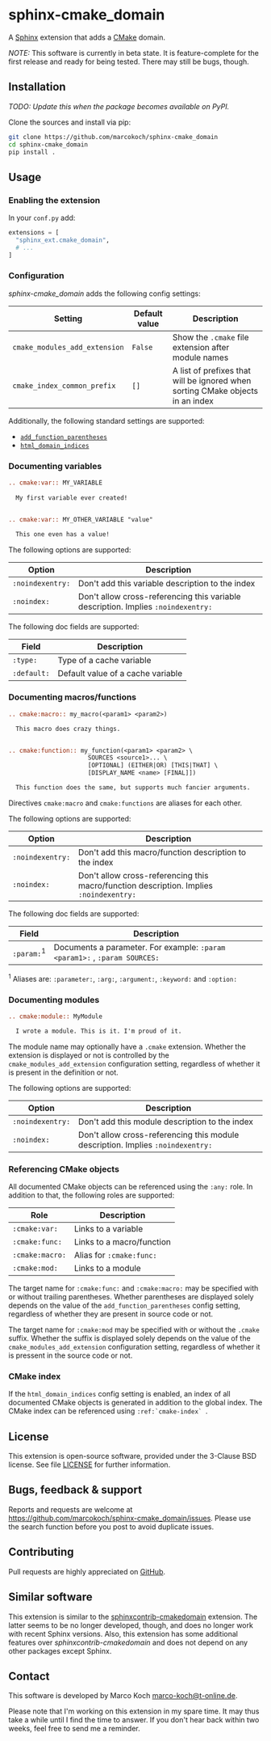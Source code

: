# sphinx-cmake_domain

A [Sphinx](https://www.sphinx-doc.org) extension that adds a [CMake](https://cmake.org) domain.

*NOTE:*
This software is currently in beta state. It is feature-complete for the first release and ready for being tested. There may still be bugs, though.


## Installation

*TODO: Update this when the package becomes available on PyPI.*

Clone the sources and install via pip:

```bash
git clone https://github.com/marcokoch/sphinx-cmake_domain
cd sphinx-cmake_domain
pip install .
```


## Usage

### Enabling the extension

In your `conf.py` add:

```python
extensions = [
  "sphinx_ext.cmake_domain",
  # ...
]
```


### Configuration

*sphinx-cmake_domain* adds the following config settings:

| Setting                       | Default value | Description                                                                    |
|-------------------------------|---------------|--------------------------------------------------------------------------------|
| `cmake_modules_add_extension` | `False`       | Show the `.cmake` file extension after module names                            |
| `cmake_index_common_prefix`   | `[]`          | A list of prefixes that will be ignored when sorting CMake objects in an index |

Additionally, the following standard settings are supported:

* [`add_function_parentheses`](https://www.sphinx-doc.org/en/master/usage/configuration.html#confval-add_function_parentheses)
* [`html_domain_indices`](https://www.sphinx-doc.org/en/master/usage/configuration.html#confval-html_domain_indices)


### Documenting variables

```rst
.. cmake:var:: MY_VARIABLE
  
  My first variable ever created!


.. cmake:var:: MY_OTHER_VARIABLE "value"

  This one even has a value!
```

The following options are supported:

| Option           | Description                                                                       |
|------------------|-----------------------------------------------------------------------------------|
| `:noindexentry:` | Don't add this variable description to the index                                  |
| `:noindex:`      | Don't allow cross-referencing this variable description. Implies `:noindexentry:` |

The following doc fields are supported:

| Field       | Description                       |
|-------------|-----------------------------------|
| `:type:`    | Type of a cache variable          |
| `:default:` | Default value of a cache variable |


### Documenting macros/functions

```rst
.. cmake:macro:: my_macro(<param1> <param2>)

  This macro does crazy things.


.. cmake:function:: my_function(<param1> <param2> \
                      SOURCES <source1>... \
                      [OPTIONAL] (EITHER|OR) [THIS|THAT] \
                      [DISPLAY_NAME <name> [FINAL]])

  This function does the same, but supports much fancier arguments.
```

Directives `cmake:macro` and `cmake:functions` are aliases for each other.


The following options are supported:

| Option           | Description                                                                             |
|------------------|-----------------------------------------------------------------------------------------|
| `:noindexentry:` | Don't add this macro/function description to the index                                  |
| `:noindex:`      | Don't allow cross-referencing this macro/function description. Implies `:noindexentry:` |

The following doc fields are supported:

| Field                 | Description                                                                |
|-----------------------|----------------------------------------------------------------------------|
| `:param:`<sup>1</sup> | Documents a parameter. For example: `:param <param1>:` , `:param SOURCES:` |

<sup>1</sup> Aliases are: `:parameter:`, `:arg:`, `:argument:`, `:keyword:` and `:option:`


### Documenting modules

```rst
.. cmake:module:: MyModule

  I wrote a module. This is it. I'm proud of it.
```

The module name may optionally have a `.cmake` extension. Whether the extension is displayed or not is controlled by the `cmake_modules_add_extension` configuration setting, regardless of whether it is present in the definition or not.

The following options are supported:

| Option           | Description                                                                     |
|------------------|---------------------------------------------------------------------------------|
| `:noindexentry:` | Don't add this module description to the index                                  |
| `:noindex:`      | Don't allow cross-referencing this module description. Implies `:noindexentry:` |


### Referencing CMake objects

All documented CMake objects can be referenced using the `:any:` role. In addition to that, the following roles are supported:

| Role           | Description               |
|----------------|---------------------------|
| `:cmake:var:`  | Links to a variable       |
| `:cmake:func:` | Links to a macro/function |
| `:cmake:macro:`| Alias for `:cmake:func:`  |
| `:cmake:mod:`  | Links to a module         |

The target name for `:cmake:func:` and `:cmake:macro:` may be specified with or without trailing parentheses. Whether parentheses are displayed solely depends on the value of the `add_function_parentheses` config setting, regardless of whether they are present in source code or not.

The target name for `:cmake:mod` may be specified with or without the `.cmake` suffix. Whether the suffix is displayed solely depends on the value of the `cmake_modules_add_extension` configuration setting, regardless of whether it is pressent in the source code or not.


### CMake index

If the `html_domain_indices` config setting is enabled, an index of all documented CMake objects is generated in addition to the global index. The CMake index can be referenced using ``:ref:`cmake-index` ``.


## License

This extension is open-source software, provided under the 3-Clause BSD license. See file [LICENSE](LICENSE) for further information.


## Bugs, feedback & support

Reports and requests are welcome at <https://github.com/marcokoch/sphinx-cmake_domain/issues>.
Please use the search function before you post to avoid duplicate issues.


## Contributing

Pull requests are highly appreciated on [GitHub](https://github.com/marcokoch/sphinx-cmake_domain).


## Similar software

This extension is similar to the [sphinxcontrib-cmakedomain](https://github.com/sphinx-contrib/cmakedomain) extension. The latter seems to be no longer developed, though, and does no longer work with recent Sphinx versions. Also, this extension has some additional features over *sphinxcontrib-cmakedomain* and does not depend on any other packages except Sphinx.


## Contact

This software is developed by Marco Koch <marco-koch@t-online.de>.

Please note that I'm working on this extension in my spare time. It may thus take a while until I find the time to answer. If you don't hear back within two weeks, feel free to send me a reminder.

